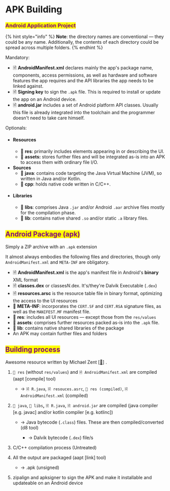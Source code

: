 # APK Building

### <mark style="color:purple;">Android Application Project</mark> <a href="#proj" id="proj"></a>

{% hint style="info" %}
**Note**: the directory names are conventional — they could be any name. Additionally, the contents of each directory could be spread across multiple folders.
{% endhint %}

Mandatory:

* 🗎 **AndroidManifest.xml** declares mainly the app's package name, components, access permissions, as well as hardware and software features the app requires and the API libraries the app needs to be linked against.
* 🗎 **Signing key** to sign the `.apk` file. This is required to install or update the app on an Android device.
* 🗎 **android.jar** includes a set of Android platform API classes. Usually this file is already integrated into the toolchain and the programmer doesn't need to take care himself.

Optionals:

* #### Resources <a href="#proj-res" id="proj-res"></a>
  * 📁 **res**: primarily includes elements appearing in or describing the UI.
  * 📁 **assets:** stores further files and will be integrated as-is into an APK to access them with ordinary file I/O.
* **Sources**
  * 📁 **java**: contains code targeting the Java Virtual Machine (JVM), so written in Java and/or Kotlin.
  * 📁 **cpp**: holds native code written in C/C++.
* #### Libraries <a href="#proj-lib" id="proj-lib"></a>
  * 📁 **libs**: comprises Java `.jar` and/or Android `.aar` archive files mostly for the compilation phase.
  * 📁 **lib**: contains native shared `.so` and/or static `.a` library files.

## <mark style="color:purple;">Android Package (apk)</mark>

Simply a ZIP archive with an `.apk` extension

It almost always embodies the following files and directories, though only `AndroidManifest.xml` and `META-INF` are obligatory.

* 🗎 **AndroidManifest.xml** is the app's manifest file in Android's **binary** XML format
* 🗎 **classes.dex** or classe&#x73;_&#x4E;_.dex.  It's/they're Dalvik Executable (`.dex`)
* 🗎 **resources.arsc** is the resource table file in binary format, optimizing the access to the UI resources
* 📁 **META-INF**: incorporates the `CERT.SF` and `CERT.RSA` signature files, as well as the `MANIFEST.MF` manifest file.
* 📁 **res**: includes all UI resources — except those from the `res/values`
* 📁 **assets**: comprises further resources packed as-is into the `.apk` file.
* 📁 **lib**: contains native shared libraries of the package
* An APK may contain further files and folders

## <mark style="color:purple;">Building process</mark>

Awesome resource written by Michael Zent \[[🔗](https://timeout.userpage.fu-berlin.de/apk-building-on-mobile/en/index.php)] .

1.  `📁 res` (without `res/values`) and `🗎 AndroidManifest.xml` are compiled (aapt \[compile] tool)

    * -> `🗎 R.java`, `🗎 resouces.asrc`, `📁 res (compiled)`, `🗎 AndroidManifest.xml` (compiled)


2. `📁 java`,  `📁 libs`**,** `🗎 R.java`, `🗎 android.jar` are compiled (java compiler \[e.g. javac] and/or kotlin compiler \[e.g. kotlinc])
   *   &#x20;-> Java bytecode (`.class`) files. These are then compiled/converted (d8 tool)

       * -> Dalvik bytecode (`.dex`) file/s


3. C/C++ compilation process (Untreated)
4.  All the output are packaged (aapt \[link] tool)

    * -> .apk (unsigned)


5. zipalign and apksigner to sign the APK and make it installable and updateable on an Android device

